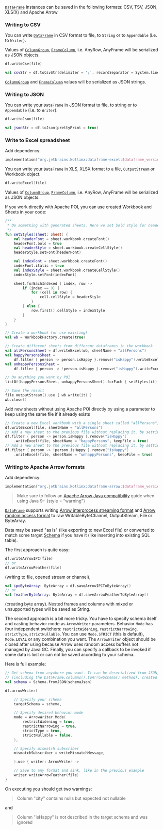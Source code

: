 [//]: # (title: Write)
<!---IMPORT org.jetbrains.kotlinx.dataframe.samples.api.Write-->

[`DataFrame`](DataFrame.md) instances can be saved in the following formats: CSV, TSV, JSON, XLS(X) and Apache Arrow.

### Writing to CSV

You can write [`DataFrame`](DataFrame.md) in CSV format to file, to `String` or to `Appendable`
(i.e. to `Writer`).

Values of [`ColumnGroup`](DataColumn.md#columngroup), [`FrameColumn`](DataColumn.md#framecolumn), i.e. AnyRow, AnyFrame will be serialized as JSON objects. 

<!---FUN writeCsv-->

```kotlin
df.writeCsv(file)
```

<!---END-->

<!---FUN writeCsvStr-->

```kotlin
val csvStr = df.toCsvStr(delimiter = ';', recordSeparator = System.lineSeparator())
```

<!---END-->

[`ColumnGroup`](DataColumn.md#columngroup) and [`FrameColumn`](DataColumn.md#framecolumn) values will be serialized as JSON strings.

### Writing to JSON

You can write your [`DataFrame`](DataFrame.md) in JSON format to file, to string or to `Appendable`
(i.e. to `Writer`).

<!---FUN writeJson-->

```kotlin
df.writeJson(file)
```

<!---END-->

<!---FUN writeJsonStr-->

```kotlin
val jsonStr = df.toJson(prettyPrint = true)
```

<!---END-->

### Write to Excel spreadsheet

Add dependency:

```kotlin
implementation("org.jetbrains.kotlinx:dataframe-excel:$dataframe_version")
```

You can write your [`DataFrame`](DataFrame.md) in XLS, XLSX format to a file, `OutputStream` or Workbook object.

<!---FUN writeXls-->

```kotlin
df.writeExcel(file)
```

<!---END-->

Values of [`ColumnGroup`](DataColumn.md#columngroup), [`FrameColumn`](DataColumn.md#framecolumn), i.e. AnyRow, AnyFrame will be serialized as JSON objects. 

If you work directly with Apache POI, you can use created Workbook and Sheets in your code:

<!---FUN writeXlsAppendAndPostProcessing-->

```kotlin
/**
 * Do something with generated sheets. Here we set bold style for headers and italic style for first data column
 */
fun setStyles(sheet: Sheet) {
    val headerFont = sheet.workbook.createFont()
    headerFont.bold = true
    val headerStyle = sheet.workbook.createCellStyle()
    headerStyle.setFont(headerFont)

    val indexFont = sheet.workbook.createFont()
    indexFont.italic = true
    val indexStyle = sheet.workbook.createCellStyle()
    indexStyle.setFont(indexFont)

    sheet.forEachIndexed { index, row ->
        if (index == 0) {
            for (cell in row) {
                cell.cellStyle = headerStyle
            }
        } else {
            row.first().cellStyle = indexStyle
        }
    }
}

// Create a workbook (or use existing)
val wb = WorkbookFactory.create(true)

// Create different sheets from different dataframes in the workbook
val allPersonsSheet = df.writeExcel(wb, sheetName = "allPersons")
val happyPersonsSheet =
    df.filter { person -> person.isHappy }.remove("isHappy").writeExcel(wb, sheetName = "happyPersons")
val unhappyPersonsSheet =
    df.filter { person -> !person.isHappy }.remove("isHappy").writeExcel(wb, sheetName = "unhappyPersons")

// Do anything you want by POI
listOf(happyPersonsSheet, unhappyPersonsSheet).forEach { setStyles(it) }

// Save the result
file.outputStream().use { wb.write(it) }
wb.close()
```

<!---END-->

Add new sheets without using Apache POI directly by using a parameter to keep using the same file if it already exists

<!---FUN writeXlsWithMultipleSheets-->

```kotlin
// Create a new Excel workbook with a single sheet called "allPersons", replacing the file if it already exists -> Current sheets: allPersons
df.writeExcel(file, sheetName = "allPersons")
// Add a new sheet to the previous file without replacing it, by setting keepFile = true -> Current sheets: allPersons, happyPersons
df.filter { person -> person.isHappy }.remove("isHappy")
    .writeExcel(file, sheetName = "happyPersons", keepFile = true)
// Add a new sheet to the previous file without replacing it, by setting keepFile = true -> Current sheets: allPersons, happyPersons, unhappyPersons
df.filter { person -> !person.isHappy }.remove("isHappy")
    .writeExcel(file, sheetName = "unhappyPersons", keepFile = true)
```

<!---END-->

### Writing to Apache Arrow formats

Add dependency:

```kotlin
implementation("org.jetbrains.kotlinx:dataframe-arrow:$dataframe_version")
```

> Make sure to follow an
> [Apache Arrow Java compatibility](https://arrow.apache.org/docs/java/install.html#java-compatibility) 
> guide when using Java 9+
> {style = "warning"}

[`DataFrame`](DataFrame.md) supports writing [Arrow interprocess streaming format](https://arrow.apache.org/docs/java/ipc.html#writing-and-reading-streaming-format)
and [Arrow random access format](https://arrow.apache.org/docs/java/ipc.html#writing-and-reading-random-access-files)
to raw WritableByteChannel, OutputStream, File or ByteArray.

Data may be saved "as is" (like exporting to new Excel file) or converted to match some target [Schema](https://arrow.apache.org/docs/java/reference/org/apache/arrow/vector/types/pojo/Schema.html)
if you have it (like inserting into existing SQL table).

The first approach is quite easy:
<!---FUN writeArrowFile-->

```kotlin
df.writeArrowIPC(file)
// or
df.writeArrowFeather(file)
```

<!---END-->
(writing to file, opened stream or channel),
<!---FUN writeArrowByteArray-->

```kotlin
val ipcByteArray: ByteArray = df.saveArrowIPCToByteArray()
// or
val featherByteArray: ByteArray = df.saveArrowFeatherToByteArray()
```

<!---END-->
(creating byte array). Nested frames and columns with mixed or unsupported types will be saved as String.

The second approach is a bit more tricky. You have to specify schema itself and casting behavior mode as `ArrowWriter` parameters.
Behavior `Mode` has four independent switchers: `restrictWidening`, `restrictNarrowing`, `strictType`, `strictNullable`.
You can use `Mode.STRICT` (this is default), `Mode.LOYAL` or any combination you want.
The `ArrowWriter` object should be closed after using because Arrow uses random access buffers not managed by Java GC.
Finally, you can specify a callback to be invoked if some data is lost or can not be saved according to your schema.

Here is full example:
<!---FUN writeArrowPerSchema-->

```kotlin
// Get schema from anywhere you want. It can be deserialized from JSON, generated from another dataset
// (including the DataFrame.columns().toArrowSchema() method), created manually, and so on.
val schema = Schema.fromJSON(schemaJson)

df.arrowWriter(

    // Specify your schema
    targetSchema = schema,

    // Specify desired behavior mode
    mode = ArrowWriter.Mode(
        restrictWidening = true,
        restrictNarrowing = true,
        strictType = true,
        strictNullable = false,
    ),

    // Specify mismatch subscriber
    mismatchSubscriber = writeMismatchMessage,

    ).use { writer: ArrowWriter ->

    // Save to any format and sink, like in the previous example
    writer.writeArrowFeather(file)
}
```

<!---END-->
On executing you should get two warnings:
>Column "city" contains nulls but expected not nullable

and

> Column "isHappy" is not described in the target schema and was ignored
